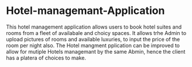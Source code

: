 # Hotel-managemant-Application
This hotel management application allows users to book hotel suites and rooms from a fleet of availabale and choicy spaces. It allows trhe Admin to upload pictures of rooms and available luxuries, to input the price of the room per night also.
The Hotel mangment pplication can be improved to allow for mutiple Hotels managemant by the same Abmin, hence the client has a platera of choices to make.
